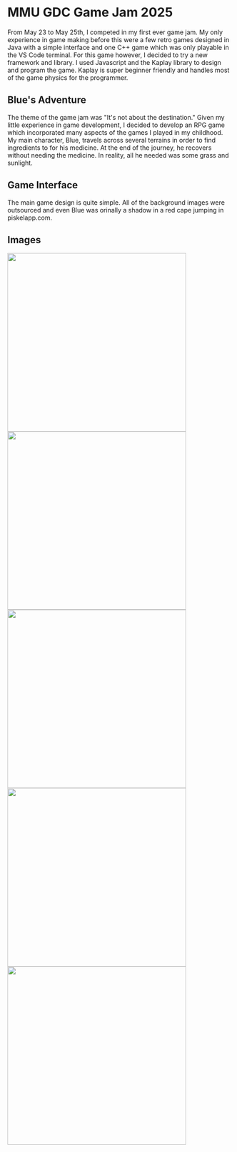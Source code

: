 # MMU GDC Game Jam 2025
From May 23 to May 25th, I competed in my first ever game jam. My only experience in game making before this were a few retro games designed in Java with a simple interface and one C++ game which was only playable in the VS Code terminal. For this game however, I decided to try a new framework and library. I used Javascript and the Kaplay library to design and program the game. Kaplay is super beginner friendly and handles most of the game physics for the programmer. 

## Blue's Adventure
The theme of the game jam was "It's not about the destination."
Given my little experience in game development, I decided to develop an RPG game which incorporated many aspects of the games I played in my childhood. 
My main character, Blue, travels across several terrains in order to find ingredients to for his medicine. At the end of the journey, he recovers without needing the medicine. In reality, all he needed was some grass and sunlight. 

## Game Interface
The main game design is quite simple. All of the background images were outsourced and even Blue was orinally a shadow in a red cape jumping in piskelapp.com.

## Images
<img src="https://github.com/user-attachments/assets/afde9094-3eda-44a5-9f4e-75643e904759" width=400>
<img src="https://github.com/user-attachments/assets/2cbfec62-44a3-4e95-b767-645b0b7193d8" width=400>
<img src="https://github.com/user-attachments/assets/fe956415-3a19-46be-8010-2479b1fb5579" width=400>
<img src="https://github.com/user-attachments/assets/fdc97c56-44ee-47ed-ae36-980306c7fa89" width=400>
<img src="https://github.com/user-attachments/assets/b891ff90-88eb-4438-876e-410db03a60bf" width=400>
